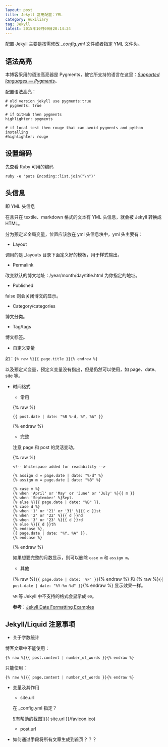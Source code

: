 ```yaml
---
layout: post
title: Jekyll 常用配置：YML
category: Auxiliary
tag: Jekyll
latest: 2015年10月09日20:14:24
---
```


配置 Jekyll 主要是按需修改 *_config.yml* 文件或者指定 YML 文件头。

语法高亮
-

本博客采用的语法高亮器是 Pygments，被它所支持的语言在这里：*[Supported languages &mdash; Pygments](http://pygments.org/languages/)*。

配置语法高亮：

```
# old version jekyll use pygments:true
# pygments: true

# if GitHub then pygments
highlighter: pygments

# if local test then rouge that can avoid pygments and python installing
#highlighter: rouge
```
设置编码
-

先查看 Ruby 可用的编码

```
ruby -e 'puts Encoding::list.join("\n")'
```
头信息
-


即 YML 头信息

在且只在 textile、markdown 格式的文本有 YML 头信息，就会被 Jekyll 转换成 HTML。

分为预定义全局变量，位置应该放在 yml 头信息块中，yml 头主要有：

+ Layout

调用的是 _layouts 目录下面定义好的模板，用于样式输出。

+ Permalink

改变默认的博文地址：/year/month/day/title.html 为你指定的地址。

+ Published

false 则会关闭博文的显示。

+ Category/categories

博文分类。

+ Tag/tags

博文标签。

+ 自定义变量

如：`{% raw %}{{ page.title }}{% endraw %}`

以及预定义变量，预定义变量没有指出，但是仍然可以使用，如 page、date、site 等。

+ 时间格式


    - 常用

	{% raw %}
	```	
	{{ post.date | date: "%B %-d, %Y, %A" }}
	```
	{% endraw %}

    - 完整
	
	注意 page 和 post 的灵活变动。
	
	{% raw %}
	```
	<!-- Whitespace added for readability -->

	{% assign d = page.date | date: "%-d" %} 
	{% assign m = page.date | date: "%B" %} 
	
	{% case m %}
	{% when 'April' or 'May' or 'June' or 'July' %}{{ m }}
	{% when 'September' %}Sept.
	{% else %}{{ page.date | date: "%B" }}.
	{% case d %}
	{% when '1' or '21' or '31' %}{{ d }}st
	{% when '2' or '22' %}{{ d }}nd
	{% when '3' or '23' %}{{ d }}rd
	{% else %}{{ d }}th
	{% endcase %}, 
	{{ page.date | date: "%Y, %A" }}.
	{% endcase %}
	```
	{% endraw %}

	如果想要完整的月数显示，则可以删除 `case m` 和  `assign m`。
	
	- 其他
	
	{% raw %}`{{ page.date | date: '%F' }}`{% endraw %} 和 {% raw %}`{{ post.date | date: "%Y-%m-%d" }}`{% endraw %} 显示效果一样。

	`%M` 等 Jekyll 中不支持的格式会显示成 `00`。

	**参考**：[Jekyll Date Formatting Examples](http://alanwsmith.com/jekyll-liquid-date-formatting-examples)

Jekyll/Liquid 注意事项
-

+ 关于字数统计

博客文章中不能使用：

```
{% raw %}{{ post.content | number_of_words }}{% endraw %}
```

只能使用：

```
{% raw %}{{ page.content | number_of_words }}{% endraw %}
```
+ 变量及其作用

    - site.url
    
    在 _config.yml 指定？

    ![有帮助的截图]({{ site.url }}/favicon.ico)

    - post.url

+ 如何通过手段将所有文章生成到首页？？？
